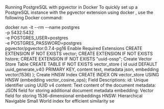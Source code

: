 Running PostgreSQL with pgvector in Docker
To quickly set up a PostgreSQL instance with the pgvector extension using docker , use the following Docker command:

docker run -it --rm --name postgres \
  -p 5432:5432 \
  -e POSTGRES_USER=postgres \
  -e POSTGRES_PASSWORD=postgres \
  pgvector/pgvector:0.7.4-pg16
Enable Required Extensions
CREATE EXTENSION IF NOT EXISTS vector;
CREATE EXTENSION IF NOT EXISTS hstore;
CREATE EXTENSION IF NOT EXISTS "uuid-ossp";
Create Vector Store Table
CREATE TABLE IF NOT EXISTS vector_store (
    id uuid DEFAULT uuid_generate_v4() PRIMARY KEY,
    content text,
    metadata json,
    embedding vector(1536)
);
Create HNSW Index
CREATE INDEX ON vector_store USING HNSW (embedding vector_cosine_ops);
Field Descriptions:
id: Unique identifier using UUID v4
content: Text content of the document
metadata: JSON field for storing additional document metadata
embedding: Vector field for storing 1536-dimensional embeddings
HNSW: Hierarchical Navigable Small World index for efficient similarity se
